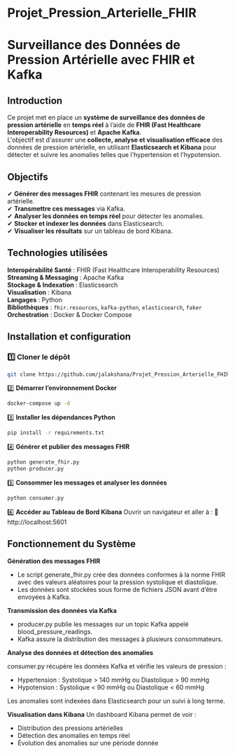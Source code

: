 # Projet_Pression_Arterielle_FHIR

# Surveillance des Données de Pression Artérielle avec FHIR et Kafka  

## Introduction  

Ce projet met en place un **système de surveillance des données de pression artérielle** en **temps réel** à l’aide de **FHIR (Fast Healthcare Interoperability Resources)** et **Apache Kafka**.  
L'objectif est d'assurer une **collecte, analyse et visualisation efficace** des données de pression artérielle, en utilisant **Elasticsearch et Kibana** pour détecter et suivre les anomalies telles que l'hypertension et l'hypotension.  

## Objectifs  

✔ **Générer des messages FHIR** contenant les mesures de pression artérielle.  
✔ **Transmettre ces messages** via Kafka.  
✔ **Analyser les données en temps réel** pour détecter les anomalies.  
✔ **Stocker et indexer les données** dans Elasticsearch.  
✔ **Visualiser les résultats** sur un tableau de bord Kibana.  

## Technologies utilisées  

**Interopérabilité Santé** : FHIR (Fast Healthcare Interoperability Resources)  
**Streaming & Messaging** : Apache Kafka  
**Stockage & Indexation** : Elasticsearch  
**Visualisation** : Kibana  
**Langages** : Python  
**Bibliothèques** : `fhir.resources`, `kafka-python`, `elasticsearch`, `faker`  
**Orchestration** : Docker & Docker Compose  

## Installation et configuration  

### 1️⃣ **Cloner le dépôt**  
```bash
git clone https://github.com/jalakshana/Projet_Pression_Arterielle_FHIR.git
```
2️⃣ **Démarrer l’environnement Docker**
```bash
docker-compose up -d
```
3️⃣ **Installer les dépendances Python**
```bash
pip install -r requirements.txt
```
4️⃣ **Générer et publier des messages FHIR**
```bash
python generate_fhir.py
python producer.py
```
5️⃣ **Consommer les messages et analyser les données**
```bash
python consumer.py
```
6️⃣ **Accéder au Tableau de Bord Kibana**
Ouvrir un navigateur et aller à :
🔗 http://localhost:5601

## Fonctionnement du Système

**Génération des messages FHIR**
* Le script generate_fhir.py crée des données conformes à la norme FHIR avec des valeurs aléatoires pour la pression systolique et diastolique.
* Les données sont stockées sous forme de fichiers JSON avant d’être envoyées à Kafka.

**Transmission des données via Kafka**
* producer.py publie les messages sur un topic Kafka appelé blood_pressure_readings.
* Kafka assure la distribution des messages à plusieurs consommateurs.

**Analyse des données et détection des anomalies**

consumer.py récupère les données Kafka et vérifie les valeurs de pression :
* Hypertension : Systolique > 140 mmHg ou Diastolique > 90 mmHg
* Hypotension : Systolique < 90 mmHg ou Diastolique < 60 mmHg

Les anomalies sont indexées dans Elasticsearch pour un suivi à long terme.

**Visualisation dans Kibana**
Un dashboard Kibana permet de voir :
* Distribution des pressions artérielles
* Détection des anomalies en temps réel
* Évolution des anomalies sur une période donnée
